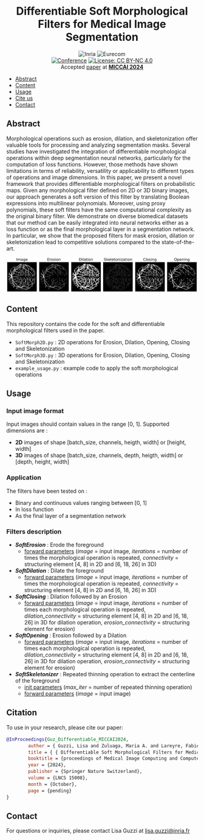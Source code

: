 
<div align="center">    
 
# Differentiable Soft Morphological Filters for Medical Image Segmentation
![Inria](https://img.shields.io/badge/-INRIA-red) 
![Eurecom](https://img.shields.io/badge/-EURECOM-blue) <br> 
[![Conference](https://img.shields.io/badge/MICCAI-2024-red)](https://conferences.miccai.org/2024/en/)
[![License: CC BY-NC 4.0](https://img.shields.io/badge/License-CC%20BY--NC%204.0-lightgrey.svg)](https://creativecommons.org/licenses/by-nc/4.0/)
<br>
Accepted [paper](https://papers.miccai.org/miccai-2024/paper/0322_paper.pdf) at **[MICCAI 2024](https://conferences.miccai.org/2024/en/)**
</div>



* [Abstract](#abstract)
* [Content](#content)
* [Usage](#usage)
* [Cite us](#citation)
* [Contact](#contact)


## Abstract
Morphological operations such as erosion, dilation, and skeletonization offer valuable tools for processing and analyzing segmentation masks. Several studies have investigated the integration of differentiable morphological operations within deep segmentation neural networks, particularly for the computation of loss functions. However, those methods have shown limitations in terms of reliability, versatility or applicability to different types of operations and image dimensions. In this paper, we present a novel framework that provides differentiable morphological filters on probabilistic maps. Given any morphological filter defined on 2D or 3D binary images, our approach generates a soft version of this filter by translating Boolean expressions into multilinear polynomials. Moreover, using proxy polynomials, these soft filters have the same computational complexity as the original binary filter. We demonstrate on diverse biomedical datasets that our method can be easily integrated into neural networks either as a loss function or as the final morphological layer in a segmentation network. In particular, we show that the proposed filters for mask erosion, dilation or skeletonization lead to competitive solutions compared to the state-of-the-art.

![exemple](Expected_Output.png)

## Content
This repository contains the code for the soft and differentiable morphological filters used in the paper. 
* `SoftMorph2D.py` : 2D operations for Erosion, Dilation, Opening, Closing and Skeletonization
* `SoftMorph3D.py` : 3D operations for Erosion, Dilation, Opening, Closing and Skeletonization
* `example_usage.py` : example code to apply the soft morphological operations

## Usage
### Input image format
Input images should contain values in the range [0, 1]. Supported dimensions are :
* **2D** images of shape [batch_size, channels, heigth, width] or [height, width]
* **3D** images of shape [batch_size, channels, depth, heigth, width] or [depth, height, width]

### Application
The filters have been tested on  :
* Binary and continuous values ranging between [0, 1]
* In loss function
* As the final layer of a segmentation network

### Filters description
* ***SoftErosion*** : Erode the foreground 
    * <u>forward parameters</u> (*image* = input image, *iterations* = number of times the morphological operation is repeated, *connectivity* = structuring element [4, 8] in 2D and [6, 18, 26] in 3D)
* ***SoftDilation*** : Dilate the foreground
    * <u>forward parameters</u> (*image* = input image, *iterations* = number of times the morphological operation is repeated, *connectivity* = structuring element [4, 8] in 2D and [6, 18, 26] in 3D)
* ***SoftClosing*** : Dilation followed by an Erosion
    * <u>forward parameters</u> (*image* = input image, *iterations* = number of times each morphological operation is repeated, *dilation_connectivity* = structuring element [4, 8] in 2D and [6, 18, 26] in 3D for dilation operation, *erosion_connectivity* = structuring element for erosion)
* ***SoftOpening*** : Erosion followed by a Dilation
    * <u>forward parameters</u> (*image* = input image, *iterations* = number of times each morphological operation is repeated, *dilation_connectivity* = structuring element [4, 8] in 2D and [6, 18, 26] in 3D for dilation operation, *erosion_connectivity* = structuring element for erosion)
* ***SoftSkeletonizer*** : Repeated thinning operation to extract the centerline of the foreground
    * <u>init parameters</u> (*max_iter* = number of repeated thinning operation)
    * <u>forward parameters</u> (*image* = input image)


## Citation
To use in your research, please cite our paper:
```bibtex
@InProceedings{Guz_Differentiable_MICCAI2024,
        author = { Guzzi, Lisa and Zuluaga, Maria A. and Lareyre, Fabien and Di Lorenzo, Gilles and Goffart, Sébastien and Chierici, Andrea and Raffort, Juliette and Delingette, Hervé},
        title = { { Differentiable Soft Morphological Filters for Medical Image Segmentation } },
        booktitle = {proceedings of Medical Image Computing and Computer Assisted Intervention -- MICCAI 2024},
        year = {2024},
        publisher = {Springer Nature Switzerland},
        volume = {LNCS 15008},
        month = {October},
        page = {pending}
}
```
## Contact
For questions or inquiries, please contact Lisa Guzzi at lisa.guzzi@inria.fr 

